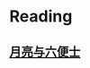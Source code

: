 # Reading
## [月亮与六便士](https://github.com/ElvisSuperZhang/Reading/blob/main/%E6%9C%88%E4%BA%AE%E4%B8%8E%E5%85%AD%E4%BE%BF%E5%A3%AB%202020-10-24.md)
